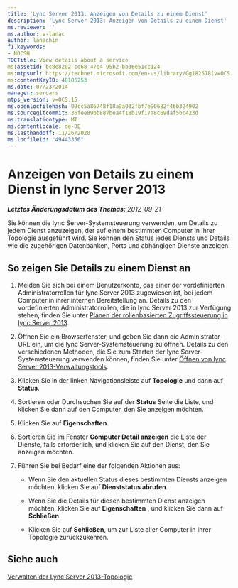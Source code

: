 ```yaml
---
title: 'Lync Server 2013: Anzeigen von Details zu einem Dienst'
description: 'Lync Server 2013: Anzeigen von Details zu einem Dienst'
ms.reviewer: ''
ms.author: v-lanac
author: lanachin
f1.keywords:
- NOCSH
TOCTitle: View details about a service
ms:assetid: bc8e8202-cd68-47e4-95b2-bb36e51cc124
ms:mtpsurl: https://technet.microsoft.com/en-us/library/Gg182578(v=OCS.15)
ms:contentKeyID: 48185253
ms.date: 07/23/2014
manager: serdars
mtps_version: v=OCS.15
ms.openlocfilehash: 09cc5a86748f18a9a032fbf7e90682f46b324902
ms.sourcegitcommit: 36fee89bb887bea4f18b19f17a8c69daf5bc423d
ms.translationtype: MT
ms.contentlocale: de-DE
ms.lasthandoff: 11/26/2020
ms.locfileid: "49443356"
---
```

# <a name="view-details-about-a-service-in-lync-server-2013"></a>Anzeigen von Details zu einem Dienst in lync Server 2013

<div data-xmlns="http://www.w3.org/1999/xhtml">

<div class="topic" data-xmlns="http://www.w3.org/1999/xhtml" data-msxsl="urn:schemas-microsoft-com:xslt" data-cs="https://msdn.microsoft.com/">

<div data-asp="https://msdn2.microsoft.com/asp">



</div>

<div id="mainSection">

<div id="mainBody">

<span> </span>

_**Letztes Änderungsdatum des Themas:** 2012-09-21_

Sie können die lync Server-Systemsteuerung verwenden, um Details zu jedem Dienst anzuzeigen, der auf einem bestimmten Computer in Ihrer Topologie ausgeführt wird. Sie können den Status jedes Diensts und Details wie die zugehörigen Datenbanken, Ports und abhängigen Dienste anzeigen.

<div>

## <a name="to-view-details-for-a-service"></a>So zeigen Sie Details zu einem Dienst an

1.  Melden Sie sich bei einem Benutzerkonto, das einer der vordefinierten Administratorrollen für lync Server 2013 zugewiesen ist, bei jedem Computer in ihrer internen Bereitstellung an. Details zu den vordefinierten Administratorrollen, die in lync Server 2013 zur Verfügung stehen, finden Sie unter [Planen der rollenbasierten Zugriffssteuerung in lync Server 2013](lync-server-2013-planning-for-role-based-access-control.md).

2.  Öffnen Sie ein Browserfenster, und geben Sie dann die Administrator-URL ein, um die lync Server-Systemsteuerung zu öffnen. Details zu den verschiedenen Methoden, die Sie zum Starten der lync Server-Systemsteuerung verwenden können, finden Sie unter [Öffnen von lync Server 2013-Verwaltungstools](lync-server-2013-open-lync-server-administrative-tools.md).

3.  Klicken Sie in der linken Navigationsleiste auf **Topologie** und dann auf **Status**.

4.  Sortieren oder Durchsuchen Sie auf der **Status** Seite die Liste, und klicken Sie dann auf den Computer, den Sie anzeigen möchten.

5.  Klicken Sie auf **Eigenschaften**.

6.  Sortieren Sie im Fenster **Computer Detail anzeigen** die Liste der Dienste, falls erforderlich, und klicken Sie auf den Dienst, den Sie anzeigen möchten.

7.  Führen Sie bei Bedarf eine der folgenden Aktionen aus:
    
      - Wenn Sie den aktuellen Status dieses bestimmten Diensts anzeigen möchten, klicken Sie auf **Dienststatus abrufen**.
    
      - Wenn Sie die Details für diesen bestimmten Dienst anzeigen möchten, klicken Sie auf **Eigenschaften** , und klicken Sie dann auf **Schließen**.
    
      - Klicken Sie auf **Schließen**, um zur Liste aller Computer in Ihrer Topologie zurückzukehren.

</div>

<div>

## <a name="see-also"></a>Siehe auch


[Verwalten der Lync Server 2013-Topologie](lync-server-2013-managing-the-lync-server-topology.md)  
  

</div>

</div>

<span> </span>

</div>

</div>

</div>

